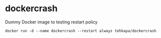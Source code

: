 # dockercrash

Dummy Docker image to testing restart policy

```
docker run -d --name dockercrash --restart always tehkapa/dockercrash
```
